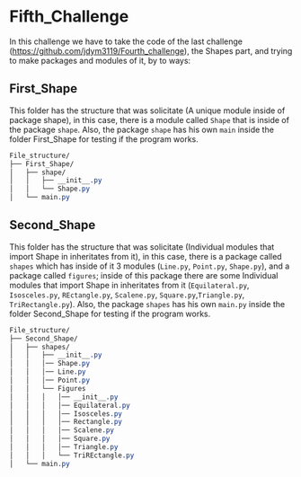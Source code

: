 # Fifth_Challenge
In this challenge we have to take the code of the last challenge (https://github.com/jdym3119/Fourth_challenge), the Shapes part, and trying to make packages and modules of it, by to ways:

## First_Shape
This folder has the structure that was solicitate (A unique module inside of package shape), in this case, there is a module called ``Shape`` that is inside of the package ``shape``. Also, the package ``shape`` has his own ``main`` inside the folder First_Shape for testing if the program works.

```css
File_structure/
├── First_Shape/
│   ├── shape/
│   │   ├── __init__.py
│   │   └── Shape.py
│   └── main.py
```

## Second_Shape

This folder has the structure that was solicitate (Individual modules that import Shape in inheritates from it), in this case, there is a package called ``shapes`` which has inside of it 3 modules (``Line.py``, ``Point.py``, ``Shape.py``), and a package called ``figures``; inside of this package there are some Individual modules that import Shape in inheritates from it (``Equilateral.py``, ``Isosceles.py``, ``REctangle.py``, ``Scalene.py``, ``Square.py``,``Triangle.py``, ``TriRectangle.py``). Also, the package ``shapes`` has his own ``main.py`` inside the folder Second_Shape for testing if the program works.

```css
File_structure/
├── Second_Shape/
│   ├── shapes/
│   │   ├── __init__.py
│   │   │── Shape.py
│   │   │── Line.py
│   │   │── Point.py
│   │   └── Figures
│   │   │   │── __init__.py
│   │   │   │── Equilateral.py
│   │   │   │── Isosceles.py
│   │   │   │── Rectangle.py
│   │   │   │── Scalene.py
│   │   │   │── Square.py
│   │   │   │── Triangle.py
│   │   │   └── TriREctangle.py
│   └── main.py
```
